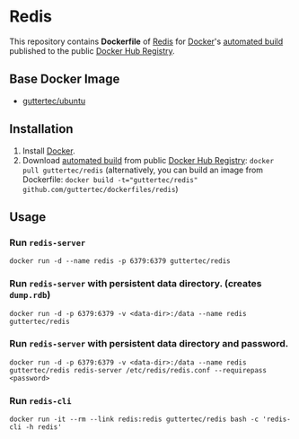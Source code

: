 # Redis

This repository contains **Dockerfile** of [Redis](http://redis.io/) for [Docker](https://www.docker.com/)'s [automated build](https://registry.hub.docker.com/u/guttertec/redis/) published to the public [Docker Hub Registry](https://registry.hub.docker.com/).

## Base Docker Image

* [guttertec/ubuntu](https://registry.hub.docker.com/u/guttertec/ubuntu/)

## Installation

1. Install [Docker](https://www.docker.com/).
2. Download [automated build](https://registry.hub.docker.com/u/guttertec/redis/) from public [Docker Hub Registry](https://registry.hub.docker.com/): `docker pull guttertec/redis` (alternatively, you can build an image from Dockerfile: `docker build -t="guttertec/redis" github.com/guttertec/dockerfiles/redis`)


## Usage

### Run `redis-server`

`docker run -d --name redis -p 6379:6379 guttertec/redis`

### Run `redis-server` with persistent data directory. (creates `dump.rdb`)

`docker run -d -p 6379:6379 -v <data-dir>:/data --name redis guttertec/redis`

### Run `redis-server` with persistent data directory and password.

`docker run -d -p 6379:6379 -v <data-dir>:/data --name redis guttertec/redis redis-server /etc/redis/redis.conf --requirepass <password>`

### Run `redis-cli`

`docker run -it --rm --link redis:redis guttertec/redis bash -c 'redis-cli -h redis'`